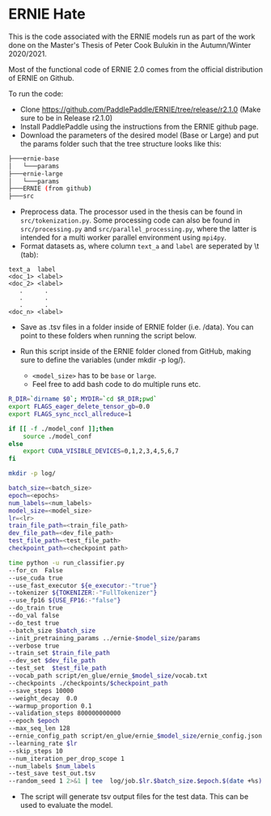# ERNIE Hate
This is the code associated with the ERNIE models run as part of the work done on the Master's Thesis of Peter Cook Bulukin in the Autumn/Winter 2020/2021.

Most of the functional code of ERNIE 2.0 comes from the official distribution of ERNIE on Github.

To run the code:

* Clone https://github.com/PaddlePaddle/ERNIE/tree/release/r2.1.0 (Make sure to be in Release r2.1.0)
* Install PaddlePaddle using the instructions from the ERNIE github page.
* Download the parameters of the desired model (Base or Large) and put the params folder such that the tree structure looks like this:
```bash
├───ernie-base
│   └───params
├───ernie-large
│   └───params
├───ERNIE (from github)
├───src
```
* Preprocess data. The processor used in the thesis can be found in ``src/tokenization.py``. Some processing code can also be found in ``src/processing.py`` and ``src/parallel_processing.py``, where the latter is intended for a multi worker parallel environment using ``mpi4py``.
* Format datasets as, where column ``text_a`` and ``label`` are seperated by \t (tab):
```text
text_a  label
<doc_1> <label>
<doc_2> <label>
   .      .
   .      .
   .      .
<doc_n> <label>
```
* Save as .tsv files in a folder inside of ERNIE folder (i.e. /data). You can point to these folders when running the script below.

* Run this script inside of the ERNIE folder cloned from GitHub, making sure to define the variables (under mkdir -p log/). 
  * ``<model_size>`` has to be ``base`` or ``large``.
  * Feel free to add bash code to do multiple runs etc.
```bash
R_DIR=`dirname $0`; MYDIR=`cd $R_DIR;pwd`
export FLAGS_eager_delete_tensor_gb=0.0
export FLAGS_sync_nccl_allreduce=1

if [[ -f ./model_conf ]];then
    source ./model_conf
else
    export CUDA_VISIBLE_DEVICES=0,1,2,3,4,5,6,7
fi

mkdir -p log/

batch_size=<batch_size>
epoch=<epochs>
num_labels=<num_labels>
model_size=<model_size>
lr=<lr>
train_file_path=<train_file_path>
dev_file_path=<dev_file_path>
test_file_path=<test_file_path>
checkpoint_path=<checkpoint path>

time python -u run_classifier.py                                             \
--for_cn  False                                                              \
--use_cuda true                                                              \
--use_fast_executor ${e_executor:-"true"}                                    \
--tokenizer ${TOKENIZER:-"FullTokenizer"}                                    \
--use_fp16 ${USE_FP16:-"false"}                                              \
--do_train true                                                              \
--do_val false                                                               \
--do_test true                                                               \
--batch_size $batch_size                                                     \
--init_pretraining_params ../ernie-$model_size/params                        \
--verbose true                                                               \
--train_set $train_file_path                                                 \
--dev_set $dev_file_path                                                     \
--test_set  $test_file_path                                                  \
--vocab_path script/en_glue/ernie_$model_size/vocab.txt                      \
--checkpoints ./checkpoints/$checkpoint_path                                 \
--save_steps 10000                                                           \
--weight_decay  0.0                                                          \
--warmup_proportion 0.1                                                      \
--validation_steps 800000000000                                              \
--epoch $epoch                                                               \
--max_seq_len 128                                                            \
--ernie_config_path script/en_glue/ernie_$model_size/ernie_config.json       \
--learning_rate $lr                                                          \
--skip_steps 10                                                              \
--num_iteration_per_drop_scope 1                                             \
--num_labels $num_labels                                                     \
--test_save test_out.tsv                                                     \
--random_seed 1 2>&1 | tee  log/job.$lr.$batch_size.$epoch.$(date +%s).log 
```
* The script will generate tsv output files for the test data. This can be used to evaluate the model.
